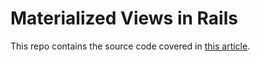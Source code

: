# Materialized Views in Rails

This repo contains the source code covered in [this article](https://pganalyze.com/blog/materialized-views-ruby-rails).
